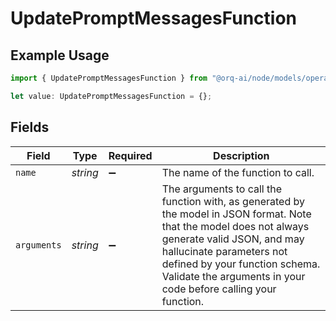# UpdatePromptMessagesFunction

## Example Usage

```typescript
import { UpdatePromptMessagesFunction } from "@orq-ai/node/models/operations";

let value: UpdatePromptMessagesFunction = {};
```

## Fields

| Field                                                                                                                                                                                                                                                                             | Type                                                                                                                                                                                                                                                                              | Required                                                                                                                                                                                                                                                                          | Description                                                                                                                                                                                                                                                                       |
| --------------------------------------------------------------------------------------------------------------------------------------------------------------------------------------------------------------------------------------------------------------------------------- | --------------------------------------------------------------------------------------------------------------------------------------------------------------------------------------------------------------------------------------------------------------------------------- | --------------------------------------------------------------------------------------------------------------------------------------------------------------------------------------------------------------------------------------------------------------------------------- | --------------------------------------------------------------------------------------------------------------------------------------------------------------------------------------------------------------------------------------------------------------------------------- |
| `name`                                                                                                                                                                                                                                                                            | *string*                                                                                                                                                                                                                                                                          | :heavy_minus_sign:                                                                                                                                                                                                                                                                | The name of the function to call.                                                                                                                                                                                                                                                 |
| `arguments`                                                                                                                                                                                                                                                                       | *string*                                                                                                                                                                                                                                                                          | :heavy_minus_sign:                                                                                                                                                                                                                                                                | The arguments to call the function with, as generated by the model in JSON format. Note that the model does not always generate valid JSON, and may hallucinate parameters not defined by your function schema. Validate the arguments in your code before calling your function. |
